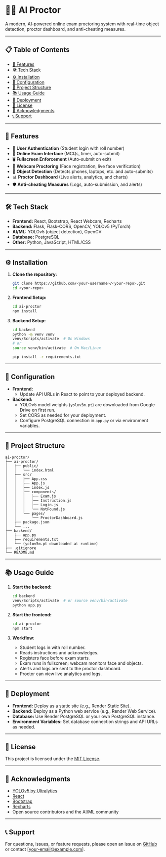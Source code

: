# 🕵️‍♂️ AI Proctor

A modern, AI-powered online exam proctoring system with real-time object detection, proctor dashboard, and anti-cheating measures.

---

## 📋 Table of Contents

- [🚀 Features](#-features)
- [🛠 Tech Stack](#-tech-stack)
- [⚙ Installation](#-installation)
- [🔧 Configuration](#-configuration)
- [📁 Project Structure](#-project-structure)
- [📚 Usage Guide](#-usage-guide)
- [🚀 Deployment](#-deployment)
- [📄 License](#-license)
- [🙏 Acknowledgments](#-acknowledgments)
- [📞 Support](#-support)

---

## 🚀 Features

- 👤 **User Authentication** (Student login with roll number)
- 📝 **Online Exam Interface** (MCQs, timer, auto-submit)
- 🖥 **Fullscreen Enforcement** (Auto-submit on exit)
- 🎥 **Webcam Proctoring** (Face registration, live face verification)
- 🤳 **Object Detection** (Detects phones, laptops, etc. and auto-submits)
- 📊 **Proctor Dashboard** (Live alerts, analytics, and charts)
- 🛡 **Anti-cheating Measures** (Logs, auto-submission, and alerts)

---

## 🛠 Tech Stack

- **Frontend:** React, Bootstrap, React Webcam, Recharts
- **Backend:** Flask, Flask-CORS, OpenCV, YOLOv5 (PyTorch)
- **AI/ML:** YOLOv5 (object detection), OpenCV
- **Database:** PostgreSQL
- **Other:** Python, JavaScript, HTML/CSS

---

## ⚙ Installation

1. **Clone the repository:**
   ```sh
   git clone https://github.com/<your-username>/<your-repo>.git
   cd <your-repo>
   ```

2. **Frontend Setup:**
   ```sh
   cd ai-proctor
   npm install
   ```

3. **Backend Setup:**
   ```sh
   cd backend
   python -m venv venv
   venv/Scripts/activate  # On Windows
   # or
   source venv/bin/activate  # On Mac/Linux

   pip install -r requirements.txt
   ```

---

## 🔧 Configuration

- **Frontend:**  
  - Update API URLs in React to point to your deployed backend.
- **Backend:**  
  - YOLOv5 model weights (`yolov5m.pt`) are downloaded from Google Drive on first run.
  - Set CORS as needed for your deployment.
  - Configure PostgreSQL connection in `app.py` or via environment variables.

---

## 📁 Project Structure

```
ai-proctor/
├── ai-proctor/
│   ├── public/
│   │   └── index.html
│   ├── src/
│   │   ├── App.css
│   │   ├── App.js
│   │   ├── index.js
│   │   ├── components/
│   │   │   ├── Exam.js
│   │   │   ├── Instruction.js
│   │   │   ├── Login.js
│   │   │   └── NotFound.js
│   │   └── pages/
│   │       └── ProctorDashboard.js
│   ├── package.json
│   └── ...
├── backend/
│   ├── app.py
│   ├── requirements.txt
│   └── (yolov5m.pt downloaded at runtime)
├── .gitignore
└── README.md
```

---

## 📚 Usage Guide

1. **Start the backend:**
   ```sh
   cd backend
   venv/Scripts/activate  # or source venv/bin/activate
   python app.py
   ```

2. **Start the frontend:**
   ```sh
   cd ai-proctor
   npm start
   ```

3. **Workflow:**
   - Student logs in with roll number.
   - Reads instructions and acknowledges.
   - Registers face before exam starts.
   - Exam runs in fullscreen; webcam monitors face and objects.
   - Alerts and logs are sent to the proctor dashboard.
   - Proctor can view live analytics and logs.

---

## 🚀 Deployment

- **Frontend:** Deploy as a static site (e.g., Render Static Site).
- **Backend:** Deploy as a Python web service (e.g., Render Web Service).
- **Database:** Use Render PostgreSQL or your own PostgreSQL instance.
- **Environment Variables:** Set database connection strings and API URLs as needed.

---

## 📄 License

This project is licensed under the [MIT License](LICENSE).

---

## 🙏 Acknowledgments

- [YOLOv5 by Ultralytics](https://github.com/ultralytics/yolov5)
- [React](https://reactjs.org/)
- [Bootstrap](https://getbootstrap.com/)
- [Recharts](https://recharts.org/)
- Open source contributors and the AI/ML community

---

## 📞 Support

For questions, issues, or feature requests, please open an issue on [GitHub](https://github.com/<your-username>/<your-repo>/issues) or contact [your-email@example.com].

